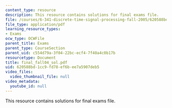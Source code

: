 ```yaml
---
content_type: resource
description: This resource contains solutions for final exams file.
file: /courses/6-341-discrete-time-signal-processing-fall-2005/620588bd1cc9fd78ef6bee7a5907deb5_final_fall04_sol.pdf
file_type: application/pdf
learning_resource_types:
- Exams
ocw_type: OCWFile
parent_title: Exams
parent_type: CourseSection
parent_uid: c554d79a-3f04-22bc-ecf4-7f40a4c0b17b
resourcetype: Document
title: final_fall04_sol.pdf
uid: 620588bd-1cc9-fd78-ef6b-ee7a5907deb5
video_files:
  video_thumbnail_file: null
video_metadata:
  youtube_id: null
---
```

This resource contains solutions for final exams file.

